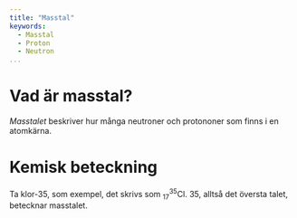 ```yaml
---
title: "Masstal"
keywords:
  - Masstal
  - Proton
  - Neutron
...
```


# Vad är masstal?
*Masstalet* beskriver hur många neutroner och protononer som finns i en atomkärna. 

# Kemisk beteckning
Ta klor-35, som exempel, det skrivs som $^{35}_{17}\text{Cl}$. 35, alltså det översta talet, betecknar masstalet.

